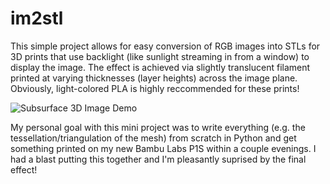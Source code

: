 # im2stl

This simple project allows for easy conversion of RGB images into STLs for 3D prints that use backlight (like sunlight streaming in from a window) to display the image. The effect is achieved via slightly translucent filament printed at varying thicknesses (layer heights) across the image plane. Obviously, light-colored PLA is highly reccommended for these prints!

![Subsurface 3D Image Demo](https://github.com/edgrant3/im2stl/blob/main/Demo.gif)

My personal goal with this mini project was to write everything (e.g. the tessellation/triangulation of the mesh) from scratch in Python and get something printed on my new Bambu Labs P1S within a couple evenings. I had a blast putting this together and I'm pleasantly suprised by the final effect!
